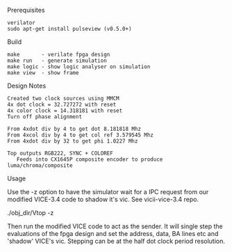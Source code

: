 Prerequisites

    verilator
    sudo apt-get install pulseview (v0.5.0+)

Build

    make       - verilate fpga design
    make run   - generate simulation
    make logic - show logic analyser on simulation
    make view  - show frame

Design Notes

    Created two clock sources using MMCM
    4x dot clock = 32.727272 with reset
    4x color clock = 14.318181 with reset
    Turn off phase alignment

    From 4xdot div by 4 to get dot 8.181818 Mhz
    From 4xcol div by 4 to get col ref 3.579545 Mhz
    From 4xdot div by 32 to get phi 1.0227 Mhz

    Top outputs RGB222, SYNC + COLOREF
       Feeds into CX1645P composite encoder to produce luma/chroma/composite

Usage

   Use the -z option to have the simulator wait for a IPC request from
   our modified VICE-3.4 code to shadow it's vic.  See vicii-vice-3.4
   repo.

   ./obj_dir/Vtop -z

   Then run the modified VICE code to act as the sender.  It will single
   step the evaluations of the fpga design and set the address, data, BA
   lines etc and 'shadow' VICE's vic.  Stepping can be at the half dot clock
   period resolution.

